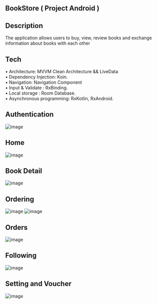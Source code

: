 ## BookStore ( Project Android )

## Description
The application allows users to buy, view, review books and exchange information about books with each other

## Tech
• Architecture: MVVM Clean Architecture && LiveData <br>
• Dependency Injection: Koin. <br>
• Navigation: Navigation Component <br>
• Input & Validate : RxBinding. <br>
• Local storage : Room Database. <br>
• Asynchronous programming: RxKotlin, RxAndroid. 

## Authentication
![image](https://github.com/dinhthi1440/Club-management-program/assets/108991843/7a70053e-ffc3-417a-acf5-984dabfa5a74)

## Home
![image](https://github.com/dinhthi1440/Club-management-program/assets/108991843/c12e8fb5-273f-4cf6-bba5-aea9a23ff57e)

## Book Detail
![image](https://github.com/dinhthi1440/Club-management-program/assets/108991843/f64a5b76-d5bd-486e-93fa-fbd1cea84c83)

## Ordering
![image](https://github.com/dinhthi1440/Club-management-program/assets/108991843/5f266051-5e86-4e32-9f55-f2ed0655ccb6)
![image](https://github.com/dinhthi1440/Club-management-program/assets/108991843/eaa39d2d-fefe-4163-ab60-8e89b7e83aa1)

## Orders
![image](https://github.com/dinhthi1440/Club-management-program/assets/108991843/0ea4a928-615a-459f-a1cd-cc768b6236b9)

## Following
![image](https://github.com/dinhthi1440/Club-management-program/assets/108991843/a6fc6173-1192-4b99-8d67-81fa2f75b8fe)

## Setting and Voucher
![image](https://github.com/dinhthi1440/Club-management-program/assets/108991843/0921116c-874c-43a7-94e5-a1980b522f15)

